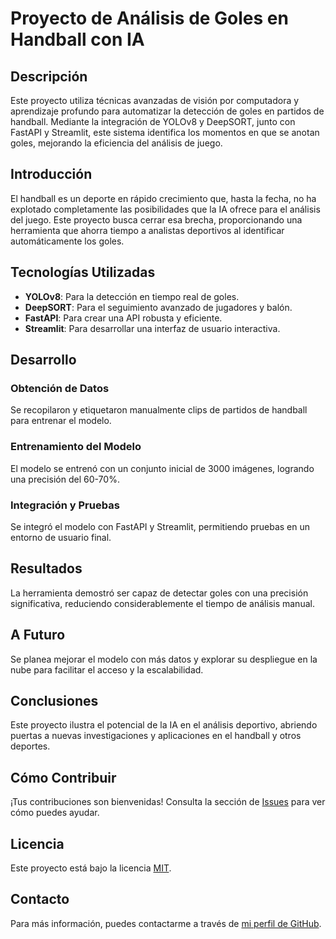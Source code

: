 # Proyecto de Análisis de Goles en Handball con IA

## Descripción
Este proyecto utiliza técnicas avanzadas de visión por computadora y aprendizaje profundo para automatizar la detección de goles en partidos de handball. Mediante la integración de YOLOv8 y DeepSORT, junto con FastAPI y Streamlit, este sistema identifica los momentos en que se anotan goles, mejorando la eficiencia del análisis de juego.

## Introducción
El handball es un deporte en rápido crecimiento que, hasta la fecha, no ha explotado completamente las posibilidades que la IA ofrece para el análisis del juego. Este proyecto busca cerrar esa brecha, proporcionando una herramienta que ahorra tiempo a analistas deportivos al identificar automáticamente los goles.

## Tecnologías Utilizadas
- **YOLOv8**: Para la detección en tiempo real de goles.
- **DeepSORT**: Para el seguimiento avanzado de jugadores y balón.
- **FastAPI**: Para crear una API robusta y eficiente.
- **Streamlit**: Para desarrollar una interfaz de usuario interactiva.

## Desarrollo
### Obtención de Datos
Se recopilaron y etiquetaron manualmente clips de partidos de handball para entrenar el modelo.

### Entrenamiento del Modelo
El modelo se entrenó con un conjunto inicial de 3000 imágenes, logrando una precisión del 60-70%.

### Integración y Pruebas
Se integró el modelo con FastAPI y Streamlit, permitiendo pruebas en un entorno de usuario final.

## Resultados
La herramienta demostró ser capaz de detectar goles con una precisión significativa, reduciendo considerablemente el tiempo de análisis manual.

## A Futuro
Se planea mejorar el modelo con más datos y explorar su despliegue en la nube para facilitar el acceso y la escalabilidad.

## Conclusiones
Este proyecto ilustra el potencial de la IA en el análisis deportivo, abriendo puertas a nuevas investigaciones y aplicaciones en el handball y otros deportes.

## Cómo Contribuir
¡Tus contribuciones son bienvenidas! Consulta la sección de [Issues](#issues) para ver cómo puedes ayudar.

## Licencia
Este proyecto está bajo la licencia [MIT](LICENSE).

## Contacto
Para más información, puedes contactarme a través de [mi perfil de GitHub](https://github.com/tu_usuario).
